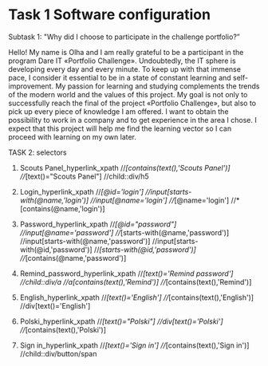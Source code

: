 # Task 1 Software configuration

Subtask 1: "Why did I choose to participate in the challenge portfolio?”

Hello! My name is Olha and I am really  grateful to be a participant in the program Dare IT «Portfolio Challenge». 
Undoubtedly, the IT sphere is developing every day and every minute. To keep up with that immense pace, I consider it essential to be in a state of constant learning and self-improvement. My passion for learning and studying complements the trends of the modern world and the values of this project. My goal is not only to successfully reach the final of the project «Portfolio Challenge», but also to pick up every piece of knowledge I am offered. I want to obtain the possibility to work in a company and to get experience in the area I chose.  I expect that this project will help me find the learning vector so I can proceed with learning on my own later.


TASK 2: selectors

1. Scouts Panel_hyperlink_xpath
//*[contains(text(),'Scouts Panel')]
//*[text()="Scouts Panel"]
//child::div/h5


2. Login_hyperlink_xpath
//*[@id='login']
//input[starts-with(@name,'login')]
//input[@name='login']
//*[@name='login']
//*[contains(@name,'login')] 

3.  Password_hyperlink_xpath
//*[@id="password"]
//input[@name='password'] 
//*[starts-with(@name,'password')]
//input[starts-with(@name,'password')]
//input[starts-with(@id,'password')]
//*[starts-with(@id,'password')]
//*[contains(@name,'password')] 


4. Remind_password_hyperlink_xpath
//*[text()='Remind password']
//child::div/a
//a[contains(text(),'Remind')]
//*[contains(text(),'Remind')]


5. English_hyperlink_xpath
//*[text()='English']
//*[contains(text(),'English')]
//div[text()='English']

6. Polski_hyperlink_xpath
//*[text()="Polski"]
//div[text()='Polski']
//*[contains(text(),'Polski')]

7. Sign in_hyperlink_xpath
//*[text()='Sign in']
//*[contains(text(),'Sign in')]
//child::div/button/span

